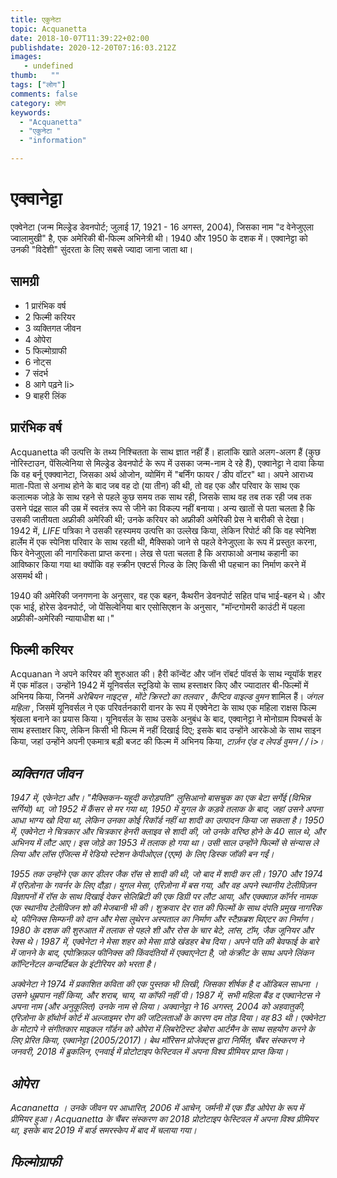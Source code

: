 ```yaml
---
title: एकुनेटा 
topic: Acquanetta
date: 2018-10-07T11:39:22+02:00
publishdate: 2020-12-20T07:16:03.212Z
images: 
   - undefined
thumb:   ""
tags: ["लोग"]
comments: false
category: लोग
keywords: 
  - "Acquanetta"
  - "एकुनेटा "
  - "information"

---
```

<h1> एक्वानेट्टा </h1> <p> </p> <p> एक्वेनेटा (जन्म मिल्ड्रेड डेवनपोर्ट; जुलाई 17, 1921 - 16 अगस्त, 2004), जिसका नाम "द वेनेजुएला ज्वालामुखी" है, एक अमेरिकी बी-फिल्म अभिनेत्री थी। 1940 और 1950 के दशक में। एक्वानेट्टा को उनकी "विदेशी" सुंदरता के लिए सबसे ज्यादा जाना जाता था। </p> <h2> सामग्री </h2> <ul> <li> 1 प्रारंभिक वर्ष </li> <li> 2 फिल्मी करियर </li> <li> 3 व्यक्तिगत जीवन </li> <li> 4 ओपेरा </li> <li> 5 फिल्मोग्राफी </li> <li> 6 नोट्स </li> <li> 7 संदर्भ </li> <li> 8 आगे पढ़ने </> li> <li> 9 बाहरी लिंक </li> </ul> <h2> प्रारंभिक वर्ष </h2> <p> Acquanetta की उत्पत्ति के तथ्य निश्चितता के साथ ज्ञात नहीं हैं। हालांकि खाते अलग-अलग हैं (कुछ नोरिस्टाउन, पेंसिल्वेनिया से मिल्ड्रेड डेवनपोर्ट के रूप में उसका जन्म-नाम दे रहे हैं), एक्वानेट्टा ने दावा किया कि वह बर्नू एक्क्वानेटा, जिसका अर्थ ओजोन, व्योमिंग में "बर्निंग फायर / डीप वॉटर" था। अपने आराध्य माता-पिता से अनाथ होने के बाद जब वह दो (या तीन) की थी, तो वह एक और परिवार के साथ एक कलात्मक जोड़े के साथ रहने से पहले कुछ समय तक साथ रही, जिसके साथ वह तब तक रही जब तक उसने पंद्रह साल की उम्र में स्वतंत्र रूप से जीने का विकल्प नहीं बनाया। अन्य खातों से पता चलता है कि उसकी जातीयता अफ्रीकी अमेरिकी थी; उनके करियर को अफ्रीकी अमेरिकी प्रेस ने बारीकी से देखा। 1942 में, <i> LIFE </i> पत्रिका ने उसकी रहस्यमय उत्पत्ति का उल्लेख किया, लेकिन रिपोर्ट की कि वह स्पेनिश हार्लेम में एक स्पेनिश परिवार के साथ रहती थी, मैक्सिको जाने से पहले वेनेजुएला के रूप में प्रस्तुत करना, फिर वेनेजुएला की नागरिकता प्राप्त करना। लेख से पता चलता है कि अराफाओ अनाथ कहानी का आविष्कार किया गया था क्योंकि वह स्क्रीन एक्टर्स गिल्ड के लिए किसी भी पहचान का निर्माण करने में असमर्थ थी। </p> <p> 1940 की अमेरिकी जनगणना के अनुसार, वह एक बहन, कैथरीन डेवनपोर्ट सहित पांच भाई-बहन थे। और एक भाई, होरेस डेवनपोर्ट, जो पेंसिल्वेनिया बार एसोसिएशन के अनुसार, "मॉन्टगोमरी काउंटी में पहला अफ्रीकी-अमेरिकी न्यायाधीश था।" </p> <h2> फिल्मी करियर </h2> <p> Acquanan ने अपने करियर की शुरुआत की। हैरी कॉन्वेंट और जॉन रॉबर्ट पॉवर्स के साथ न्यूयॉर्क शहर में एक मॉडल। उन्होंने 1942 में यूनिवर्सल स्टूडियो के साथ हस्ताक्षर किए और ज्यादातर बी-फिल्मों में अभिनय किया, जिनमें <i> अरेबियन नाइट्स </i>, <i> मोंटे क्रिस्टो का तलवार </i>, <i> कैप्टिव वाइल्ड वुमन </i> शामिल हैं। <i> जंगल महिला </i>, जिसमें यूनिवर्सल ने एक परिवर्तनकारी वानर के रूप में एक्वेनेटा के साथ एक महिला राक्षस फिल्म श्रृंखला बनाने का प्रयास किया। यूनिवर्सल के साथ उसके अनुबंध के बाद, एक्वानेट्टा ने मोनोग्राम पिक्चर्स के साथ हस्ताक्षर किए, लेकिन किसी भी फिल्म में नहीं दिखाई दिए; इसके बाद उन्होंने आरकेओ के साथ साइन किया, जहां उन्होंने अपनी एकमात्र बड़ी बजट की फिल्म में अभिनय किया, <i> टार्ज़न एंड द लेपर्ड वुमन / / i>। </p> <h2> व्यक्तिगत जीवन </h2> <p> 1947 में, एकेनेटा और। "मैक्सिकन-यहूदी करोड़पति" लुसिआनो बासचुक का एक बेटा सर्गेई (विभिन्न सर्गियो) था, जो 1952 में कैंसर से मर गया था, 1950 में युगल के कड़वे तलाक के बाद, जहां उसने अपना आधा भाग्य खो दिया था, लेकिन उनका कोई रिकॉर्ड नहीं था शादी का उत्पादन किया जा सकता है। 1950 में, एक्वेनेटा ने चित्रकार और चित्रकार हेनरी क्लाइव से शादी की, जो उनके वरिष्ठ होने के 40 साल थे, और अभिनय में लौट आए। इस जोड़े का 1953 में तलाक हो गया था। उसी साल उन्होंने फिल्मों से संन्यास ले लिया और लॉस एंजिल्स में रेडियो स्टेशन केपीओएल (एएम) के लिए डिस्क जॉकी बन गईं। </p> <p> 1955 तक उन्होंने एक कार डीलर जैक रॉस से शादी की थी, जो बाद में शादी कर ली। 1970 और 1974 में एरिज़ोना के गवर्नर के लिए दौड़ा। युगल मेसा, एरिज़ोना में बस गया, और वह अपने स्थानीय टेलीविज़न विज्ञापनों में रॉस के साथ दिखाई देकर सेलिब्रिटी की एक डिग्री पर लौट आया, और <i> एक्क्वाज़ कॉर्नर नामक एक स्थानीय टेलीविजन शो की मेजबानी भी की। शुक्रवार देर रात की फिल्मों के साथ </i> दंपति प्रमुख नागरिक थे, फीनिक्स सिम्फनी को दान और मेसा लुथेरन अस्पताल का निर्माण और स्टैफ़ब्रश थिएटर का निर्माण। 1980 के दशक की शुरुआत में तलाक से पहले शी और रोस के चार बेटे, लांस, टॉम, जैक जूनियर और रेक्स थे। 1987 में, एक्वेनेटा ने मेसा शहर को मेसा ग्रांडे खंडहर बेच दिया। अपने पति की बेवफाई के बारे में जानने के बाद, एपोक्रिफ़ल फीनिक्स की किंवदंतियों में एक्वाएनेटा है, जो कंक्रीट के साथ अपने लिंकन कॉन्टिनेंटल कन्वर्टिबल के इंटीरियर को भरता है। </p> <p> अक्वेनेटा ने 1974 में प्रकाशित कविता की एक पुस्तक भी लिखी, जिसका शीर्षक है <i> द ऑडिबल साधना </i>। उसने धूम्रपान नहीं किया, और शराब, चाय, या कॉफी नहीं पी। 1987 में, सभी महिला बैंड द एक्वानेटस ने अपना नाम (और अनुकूलित) उनके नाम से लिया। अक्वानेट्टा ने 16 अगस्त, 2004 को अहवातुकी, एरिज़ोना के हॉथोर्न कोर्ट में अल्जाइमर रोग की जटिलताओं के कारण दम तोड़ दिया। वह 83 थी। एक्वेनेटा के मोटापे ने संगीतकार माइकल गॉर्डन को ओपेरा में लिबरेटिस्ट डेबोरा आर्टमैन के साथ सहयोग करने के लिए प्रेरित किया, <i> एक्वानेट्टा </i> (2005/2017)। बेथ मॉरिसन प्रोजेक्ट्स द्वारा निर्मित, चैंबर संस्करण ने जनवरी, 2018 में ब्रुकलिन, एनवाई में प्रोटोटाइप फेस्टिवल में अपना विश्व प्रीमियर प्राप्त किया। </p> <h2> ओपेरा </h2> <p> <i> Acananetta </​​i>। उनके जीवन पर आधारित, 2006 में आचेन, जर्मनी में एक ग्रैंड ओपेरा के रूप में प्रीमियर हुआ। <I> Acquanetta </​​i> के चैंबर संस्करण का 2018 प्रोटोटाइप फेस्टिवल में अपना विश्व प्रीमियर था, इसके बाद 2019 में बार्ड समरस्केप में बाद में चलाया गया। </p> <h2> फिल्मोग्राफी </h2। 